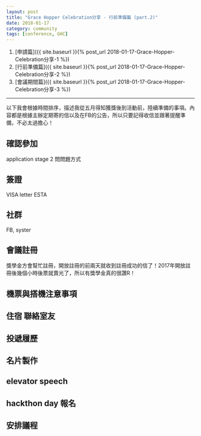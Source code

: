```yaml
---
layout: post
title: "Grace Hopper Celebration分享 - 行前準備篇 (part.2)"
date: 2018-01-17
category: community
tags: [conference, GHC]
---
```


1. [申請篇]({{ site.baseurl }}{% post_url 2018-01-17-Grace-Hopper-Celebration分享-1 %})
2. [行前準備篇]({{ site.baseurl }}{% post_url 2018-01-17-Grace-Hopper-Celebration分享-2 %})
3. [會議期間篇]({{ site.baseurl }}{% post_url 2018-01-17-Grace-Hopper-Celebration分享-3 %})

---

以下我會根據時間排序，描述我從五月得知獲獎後到活動前，陸續準備的事項。內容都是根據主辦定期寄的信以及在FB的公告，所以只要記得收信並跟著提醒準備，不必太過擔心！

## 確認參加

application stage 2
問問題方式

## 簽證

VISA letter
ESTA

## 社群

FB, syster


## 會議註冊

獎學金方會幫忙註冊，開放註冊的前兩天就收到註冊成功的信了！2017年開放註冊後幾個小時後票就賣光了，所以有獎學金真的很讚R！

## 機票與搭機注意事項

## 住宿 聯絡室友

## 投遞履歷

## 名片製作

## elevator speech

## hackthon day 報名

## 安排議程
